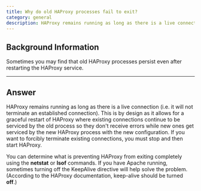 ```yaml
---
title: Why do old HAProxy processes fail to exit?
category: general
description: HAProxy remains running as long as there is a live connection (i.e. it will not terminate an established connection).
---
```


## Background Information

Sometimes you may find that old HAProxy processes persist even after restarting the HAProxy service.

* * *

## Answer

HAProxy remains running as long as there is a live connection (i.e. it will not terminate an established connection). This is by design as it allows for a graceful restart of HAProxy where existing connections continue to be serviced by the old process so they don't receive errors while new ones get serviced by the new HAProxy process with the new configuration. If you want to forcibly terminate existing connections, you must stop and then start HAProxy.

You can determine what is preventing HAProxy from exiting completely using the **netstat** or **lsof** commands. If you have Apache running, sometimes turning off the KeepAlive directive will help solve the problem. (According to the HAProxy documentation, keep-alive should be turned **off**.)
